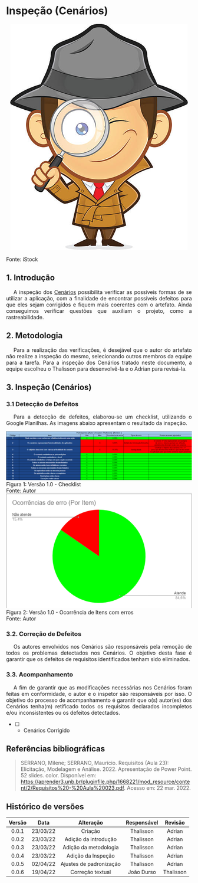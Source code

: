 # Inspeção (Cenários)

<div class="container">
    <div class="row">
        <div class="col">
            <p align="center">
                <img src="https://raw.githubusercontent.com/Requisitos-de-Software/2021.2-MedSUS/main/docs/assets/inspector_image.jpg">
                <figcaption>Fonte: iStock</figcaption>
            </p>
        </div>
    </div>
</div>

## 1. Introdução

<p style="text-indent: 20px; text-align: justify">
A inspeção dos <a href="https://requisitos-de-software.github.io/2021.2-MedSUS/modeling/scenarios/">Cenários</a> possibilita verificar as possíveis formas de se utilizar a aplicação, com a finalidade de encontrar possíveis defeitos para que eles sejam corrigidos e fiquem mais coerentes com o artefato. Ainda conseguimos verificar questões que auxiliam o projeto, como a rastreabilidade.
</p>

## 2. Metodologia

<p style="text-indent: 20px; text-align: justify">
Para a realização das verificações, é desejável que o autor do artefato não realize a inspeção do mesmo, selecionando outros membros da equipe para a tarefa. Para a inspeção dos Cenários tratado neste documento, a equipe escolheu o Thalisson para desenvolvê-la e o Adrian para revisá-la.
</p>

## 3. Inspeção (Cenários)

### 3.1 Detecção de Defeitos

<p style="text-indent: 20px; text-align: justify">
Para a detecção de defeitos, elaborou-se um checklist, utilizando o Google Planilhas. As imagens abaixo apresentam o resultado da inspeção.
</p>

<div class="container">
    <div class="row">
        <div class="col">
            <img src="https://raw.githubusercontent.com/Requisitos-de-Software/2021.2-MedSUS/main/docs/assets/verification/scenarios/checklist.png">
            <figcaption>Figura 1: Versão 1.0 - Checklist</figcaption>
            <figcaption>Fonte: Autor</figcaption>
        </div>
    </div>
</div>

<div class="container">
    <div class="row">
        <div class="col">
            <img src="https://raw.githubusercontent.com/Requisitos-de-Software/2021.2-MedSUS/main/docs/assets/verification/scenarios/grafico_item.png">
            <figcaption>Figura 2: Versão 1.0 - Ocorrência de Itens com erros </figcaption>
            <figcaption>Fonte: Autor</figcaption>
        </div>
    </div>
</div>

### 3.2. Correção de Defeitos

<p style="text-indent: 20px; text-align: justify">
Os autores envolvidos nos Cenários são responsáveis pela remoção de todos os problemas detectados nos Cenários. O objetivo desta fase é garantir que os defeitos de requisitos identificados tenham sido eliminados.
</p>

### 3.3. Acompanhamento

<p style="text-indent: 20px; text-align: justify">
A fim de garantir que as modificações necessárias nos Cenários foram feitas em conformidade, o autor e o inspetor são responsáveis por isso. O objetivo do processo de acompanhamento é garantir que o(s) autor(es) dos Cenários tenha(m) retificado todos os requisitos declarados incompletos e/ou inconsistentes ou os defeitos detectados.
</p>

- [ ] - Cenários Corrigido

## Referências bibliográficas

> SERRANO, Milene; SERRANO, Maurício. Requisitos (Aula 23): Elicitação, Modelagem e Análise. 2022. Apresentação de Power Point. 52 slides. color. Disponível em: https://aprender3.unb.br/pluginfile.php/1668221/mod_resource/content/2/Requisitos%20-%20Aula%20023.pdf. Acesso em: 22 mar. 2022.

## Histórico de versões

| Versão |   Data   |        Alteração        | Responsável |  Revisão  |
| :----: | :------: | :---------------------: | :---------: | :-------: |
| 0.0.1  | 23/03/22 |         Criação         |  Thalisson  |  Adrian   |
| 0.0.2  | 23/03/22 |  Adição da introdução   |  Thalisson  |  Adrian   |
| 0.0.3  | 23/03/22 |  Adição da metodologia  |  Thalisson  |  Adrian   |
| 0.0.4  | 23/03/22 |   Adição da Inspeção    |  Thalisson  |  Adrian   |
| 0.0.5  | 02/04/22 | Ajustes de padronização |  Thalisson  |  Adrian   |
| 0.0.6  | 19/04/22 |    Correção textual     | João Durso  | Thalisson |
